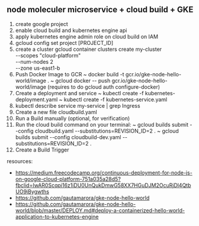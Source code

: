 ## node moleculer microservice + cloud build + GKE

1. create google project
2. enable cloud build and kubernetes engine api
3. apply kubernetes engine admin role on cloud build on IAM
4. gcloud config set project [PROJECT_ID]
5. create a cluster
  gcloud container clusters create my-cluster \
    --scopes "cloud-platform" \
    --num-nodes 2 \
    --zone us-east1-b
6. Push Docker Image to GCR
    ~ docker build -t gcr.io/gke-node-hello-world/image .
    ~ gcloud docker -- push gcr.io/gke-node-hello-world/image
      (requires to do gcloud auth configure-docker)
7. Create a deployment and service
    ~ kubectl create -f kubernetes-deployment.yaml
    ~ kubectl create -f kubernetes-service.yaml
8. kubectl describe service my-service | grep Ingress
9. Create a new file cloudbuild.yaml
10. Run a Build manually (optional, for verification)
11. Run the cloud build command on your terminal: 
    ~ gcloud builds submit --config cloudbuild.yaml --substitutions=REVISION_ID=2 .
    ~ gcloud builds submit --config cloudbuild-dev.yaml --substitutions=REVISION_ID=2 .
12. Create a Build Trigger

resources:
- https://medium.freecodecamp.org/continuous-deployment-for-node-js-on-google-cloud-platform-751a035a28d5?fbclid=IwAR0Scqpi16z1iDU0UnQukDmwG58XX7HGuDJM2OcuRjDl4QtbUO9jBygwths
- https://github.com/gautamarora/gke-node-hello-world
- https://github.com/gautamarora/gke-node-hello-world/blob/master/DEPLOY.md#deploy-a-containerized-hello-world-application-to-kubernetes-engine